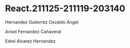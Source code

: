 # React.211125-211119-203140
<p>Hernandez Gutierrez Osvaldo Ángel</p><p>Arisel Fernandez Cañaveral</p><p>Edrei Alvarez Hernandez</p>
